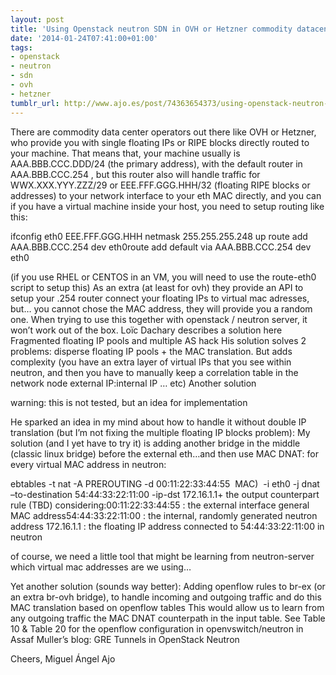```yaml
---
layout: post
title: 'Using Openstack neutron SDN in OVH or Hetzner commodity datacenters '
date: '2014-01-24T07:41:00+01:00'
tags:
- openstack
- neutron
- sdn
- ovh
- hetzner
tumblr_url: http://www.ajo.es/post/74363654373/using-openstack-neutron-sdn-in-ovh-or-hetzner
---
```

There are commodity data center operators out there like OVH or Hetzner, who provide you with single floating IPs or RIPE blocks directly routed to your machine.
That means that, your machine usually is  AAA.BBB.CCC.DDD/24 (the primary address), with the default router in AAA.BBB.CCC.254 , but this router also will handle traffic for WWX.XXX.YYY.ZZZ/29 or EEE.FFF.GGG.HHH/32 (floating RIPE blocks or addresses) to your network interface to your eth MAC directly, and you can
if you have a virtual machine inside your host, you need to setup routing like this:

ifconfig eth0 EEE.FFF.GGG.HHH netmask 255.255.255.248 up
route add AAA.BBB.CCC.254 dev eth0route add default via AAA.BBB.CCC.254 dev eth0

(if you use RHEL or CENTOS in an VM, you will need to use the route-eth0 script to setup this)
As an extra (at least for ovh) they provide an API to setup your .254 router connect your floating IPs to virtual mac adresses, but… you cannot chose the MAC address, they will provide you a random one.
When trying to use this together with openstack / neutron server, it won’t work out of the box.
Loïc Dachary describes a solution here Fragmented floating IP pools and multiple AS hack
His solution solves 2 problems: disperse floating IP pools + the MAC translation. But adds complexity (you have an extra layer of virtual IPs that you see within neutron, and then you have to manually keep a correlation table in the network node external IP:internal IP … etc)
Another solution

warning: this is not tested, but an idea for implementation

He sparked an idea in my mind about how to handle it without double IP translation (but I’m not fixing the multiple floating IP blocks problem):
My solution (and I yet have to try it) is adding another bridge in the middle (classic linux bridge) before the external eth…and then use MAC DNAT:
for every virtual MAC address in neutron:

ebtables -t nat -A PREROUTING -d 00:11:22:33:44:55  MAC)  -i eth0 -j dnat –to-destination 54:44:33:22:11:00 -ip-dst 172.16.1.1+ the output counterpart rule (TBD)
considering:00:11:22:33:44:55 : the external interface general MAC address54:44:33:22:11:00 : the internal, randomly generated neutron address
172.16.1.1 : the floating IP address connected to 54:44:33:22:11:00 in neutron

of course, we need a little tool that might be learning from neutron-server which virtual mac addresses are we using…

Yet another solution (sounds way better):
Adding openflow rules to br-ex (or an extra br-ovh bridge), to handle incoming and outgoing traffic and do this MAC translation based on openflow tables This would allow us to learn from any outgoing traffic the MAC DNAT counterpath in the input table.
See Table 10 & Table 20 for the openflow configuration in openvswitch/neutron in Assaf Muller’s blog: GRE Tunnels in OpenStack Neutron

Cheers,
Miguel Ángel Ajo
